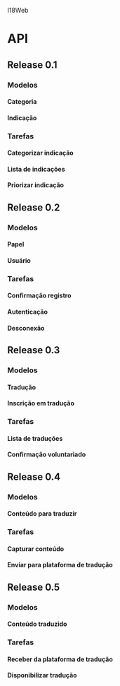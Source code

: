  I18Web

# API

## Release 0.1

### Modelos

#### Categoria

#### Indicação

### Tarefas

#### Categorizar indicação

#### Lista de indicações

#### Priorizar indicação

## Release 0.2

### Modelos

#### Papel

#### Usuário

### Tarefas

#### Confirmação registro

#### Autenticação

#### Desconexão

## Release 0.3

### Modelos

#### Tradução

#### Inscrição em tradução

### Tarefas

#### Lista de traduções

#### Confirmação voluntariado

## Release 0.4

### Modelos

#### Conteúdo para traduzir

### Tarefas

#### Capturar conteúdo

#### Enviar para plataforma de tradução

## Release 0.5

### Modelos

#### Conteúdo traduzido

### Tarefas

#### Receber da plataforma de tradução

#### Disponibilizar tradução
